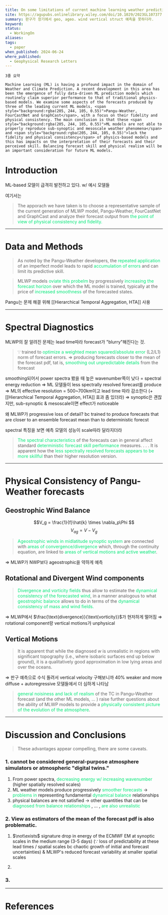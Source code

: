 ```yaml
---
title: On some limitations of current machine learning weather prediction models
site: https://agupubs.onlinelibrary.wiley.com/doi/10.1029/2023GL107377
summary: 판구가 장기에서 geo, ageo. wind vertical struct 예측을 못하더라.
keyword: 
status:
  - WorkingOn
aliases: 
tags:
  - paper
when_published: 2024-06-24
where_published:
  - Geophysical Research Letters
---
```

```ad-summary
3줄 요약
```

```ad-abstract
Machine Learning (ML) is having a profound impact in the domain of Weather and Climate Prediction. A recent development in this area has been the emergence of fully data‐driven ML prediction models which routinely claim superior performance to that of traditional physics‐based models. We examine some aspects of the forecasts produced by three of the leading current ML models, <span style="background:rgba(205, 244, 105, 0.55)">Pangu‐Weather, FourCastNet and GraphCast</span>, with a focus on their fidelity and physical consistency. The main conclusion is that these <span style="background:rgba(205, 244, 105, 0.55)">ML models are not able to properly reproduce sub‐synoptic and mesoscale weather phenomena</span> and <span style="background:rgba(205, 244, 105, 0.55)">lack the fidelity and physical consistency</span> of physics‐based models and this has impacts on the interpretation of their forecasts and their perceived skill. Balancing forecast skill and physical realism will be an important consideration for future ML models.
```

# Introduction
ML-based  모델이 급격히 발전하고 있다.
w/ 예시 모델들

여기서는
> The apporach we have taken is to choose a representative sample of the current generation of MLWP model, Pangu-Weather, FourCastNet and GraphCast and analyze their forecast output from<font color="#00e676"> the point of view of physical consistency and fidelity.</font> 

---
# Data and Methods
> As noted by the Pangu-Weather developers, the <font color="#00e676">repeated application</font> of an imperfect model leads to rapid <font color="#00e676">accumulation of errors</font> and can limit its predictive skill. 

> MLWP models <font color="#00e676">oviate this probelm </font>by progressively<font color="#00e676"> increasing the forecast horizon </font>over which the ML model is trained, typically at the price of <font color="#00e676">increased smoothness</font> of the forecasted states.

Pangu는 문제 해결 위해 [[Hierarchical Temporal Aggregation, HTA]] 사용

---
# Spectral Diagnostics
MLWP의 잘 알려진 문제는 lead time따라 forecast가 "blurry"해진다는 것.

> $\because$ trained to<font color="#00e676"> optimize a weighted mean squared/absolute error</font> (L2/L1) norm of forecast errors.
> $\Rightarrow$ producing forecasts closer to the mean of the forecast pdf, tat is, <font color="#00e676">smoothing out unpredictable details</font> from the forecast

smoothing되어서 power spectra 봤을 때 높은 wavenumber쪽이 낮다 = spectral energy reduction
$\Rightarrow$ ML 모델들이 less spectrally resolved forecast를 produce
$\Rightarrow$ ML의 effective resolution = 500~700km이고 lead time 따라 감소한다
(+[[Hierarchical Temporal Aggregation, HTA]] 효과 좀 있더라)
$\Rightarrow$ synoptic은 괜찮지만, sub-synoptic & mesoscale이면 effect가 noticeable

왜 MLWP가 progressive loss of detail?
bc trained to produce forecasts that are closer to an ensemble forecast mean than to deterministic forecst

spectral 특징을 보면 예측 모델의 성능이 scale따라 달라지더라

> <font color="#00e676">The spectral characteristics</font> of the forecasts can in general affect standard <font color="#00e676">deterministic forecast skill performance</font> measures. 
> . . .
> It is apparent how the <font color="#00e676">less spectrally resolved forecasts appears to be more skillful</font> than their higher resolution version.

---
# Physical Consistency of Pangu-Weather forecasts

## Geostrophic Wind Balance
$$V_g = \frac{1}{f}\hat{k} \times \nabla_p\Phi $$
$$V_{ag} = V - V_g$$
> <font color="#00e676">Ageostrophic winds in midlatitude synoptic system</font> are connected with <font color="#00e676">areas of convergence/divergence</font> which, through the continuity equation, are linked to <font color="#00e676">areas of vertical motions and active weather</font>.

$\Rightarrow$ MLWP가 NWP보다  ageostrophic을 약하게 예측 

## Rotational and Divergent Wind components
> <font color="#00e676">Divergence and vorticity fields </font>thus allow to estimate the <font color="#00e676">dynamical consistency of the forecasted wind</font>, in a manner analogous to what<font color="#00e676"> geostrophic balance </font>allows to do in terms of the <font color="#00e676">dynamical consistency of mass and wind fields.</font>

$\Rightarrow$ MLWP에서 $\frac{\text{divergence}}{\text{vorticity}}$가 현저하게 떨어짐
$\Rightarrow$ rotational component랑 vertical motions가 unphysical 

## Vertical Motions
> It is apparent that while the diagnosed $w$ is unrealistic in regions with significant topography (i.e., where isobaric surfaces end up below ground), it is a qualitatively good approximation in low lying areas and over the oceans.

$\Rightarrow$ 판구 예측으로 수식 돌려서 vertical velocity 구해보니까 40% weaker and more diffuse
\+ autoregressive 모델들에서 더 심하게 나타남

><font color="#00e676"> general noisiness and lack of realism </font>of the TC in Pangu-Weather forecast (and the other ML models, ... ) raise further questions about the ability of MLWP models to provide a <font color="#00e676">physically consistent picture of the evolution of the atmosphere</font>.
---
# Discussion and Conclusions
> These advantages appear compelling, there are some caveats.

### 1. cannot be considered general-purpose atmosphere simulators or atmospheric "digital twins."
1) From power spectra, <font color="#00e676">decreasing energy w/ increasing wavenumber</font> (higher spatially resolved scales)
2) ML weather models produce progressively <font color="#00e676">smoother forecasts</font>
   $\rightarrow$ <font color="#00e676">problems in</font> representing fundamental <font color="#00e676">dynamical balance</font> relationships
3) physical balances are not satisfied 
   $\rightarrow$ other quantities that can be <font color="#00e676">diagnosed from balance relationships</font> , ... , <font color="#00e676">are also unrealistic</font>

### 2. View as estimators of the mean of the forecast pdf is also problematic.
1) $\not\exists$ signature drop in energy of the ECMWF EM at synoptic scales in the medium range (3-5 days) 
   ($\because$ loss of predictability at these lead times / spatial scales bc chaotic growth of initial and forecast uncertainties)
   & MLWP's reduced forecast variability at smaller spatial scales
   
2) 
### 3. 

---
# References
